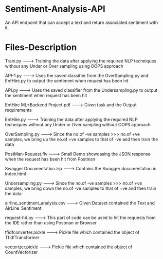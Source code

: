 # Sentiment-Analysis-API
An API endpoint that can accept a text and return associated sentiment with it. 

# Files-Description

Train.py ---> Training the data after applying the required NLP techniques without any Under or Over sampling using OOPS approach

API-1.py ---> Uses the saved classifier from the OverSampling.py and EntHire.py to output the sentiment when request has been hit 

API.py ---> Uses the saved classifier from the Undersampling.py to output the sentiment when request has been hit 

EntHire ML+Backend Project.pdf ---> Given task and the Output requirements

EntHire.py ---> Training the data after applying the required NLP techniques without any Under or Over sampling without OOPS approach

OverSampling.py ---> Since the no.of -ve samples >>> no.of +ve samples, we bring up the no.of +ve samples to that of -ve and then train the data

PostMan-Request.flv ---> Small Demo showcasing the JSON response when the request has been hit from Postman

Swagger Documentation.zip ---> Contains the Swagger documentation in Index.html

Undersampling.py ---> Since the no.of -ve samples >>> no.of +ve samples, we bring down the no.of -ve samples to that of +ve and then train the data

airline_sentiment_analysis.csv ---> Given Dataset contained the Text and AirLine_Sentiment

request-hit.py ---> This part of code can be used to hit the requests from the IDE rather than using Postman or Browser 

tfidfconverter.pickle ---> Pickle file which contained the object of TfidfTransformer

vectorizer.pickle ---> Pickle file which contained the object of CountVectorizer
